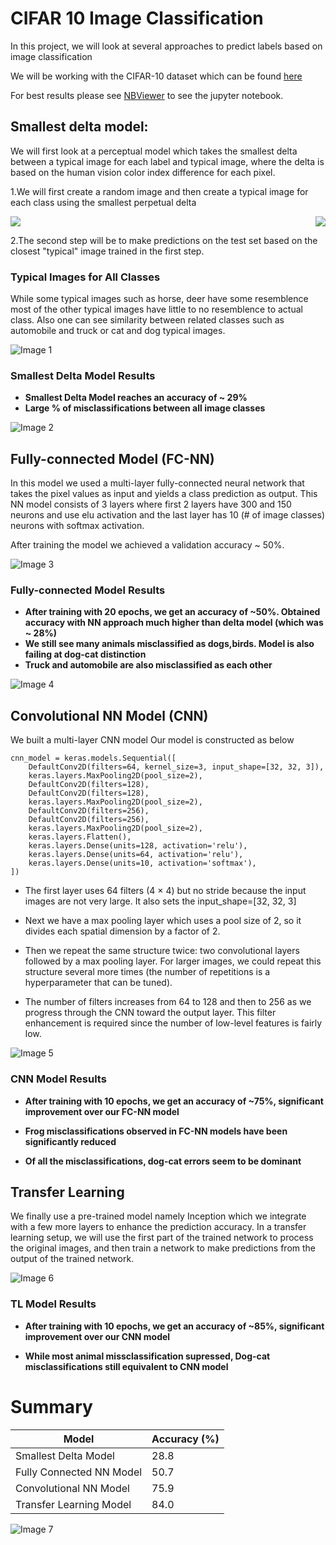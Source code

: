 # CIFAR 10 Image Classification

In this project, we will look at several approaches to predict labels based on image classification

We will be working with the CIFAR-10 dataset which can be found [here](https://www.cs.toronto.edu/~kriz/cifar.html)

For best results please see [NBViewer](https://nbviewer.jupyter.org/github/swami84/CIFAR10-Image-Classification---TensorFlow-/blob/master/Cifar%20Image%20Classification.ipynb?flush_cache=true) to see the jupyter notebook. 



## Smallest delta model:

We will first look at a perceptual model which takes the smallest delta between a typical image for each label and typical image, where the delta is based on the human vision color index difference for each pixel.


1.We will first create a random image and then create a typical image for each class using the smallest perpetual delta
<div>
<p align="left">  <img src="https://github.com/swami84/CIFAR10-Image-Classification---TensorFlow-/blob/master/Data/Images/Random_Image.jpg"  ><img src="https://github.com/swami84/CIFAR10-Image-Classification---TensorFlow-/blob/master/Data/Images/Typical_Image_Frog.jpg" align="right" ></p>
</div>

2.The second step will be to make predictions on the test set based on the closest "typical" image trained in the first step.

### Typical Images for All Classes

While some typical images such as horse, deer have some resemblence most of the other typical images have little to no resemblence to actual class. Also one can see similarity between related classes such as automobile and truck or cat and dog typical images.

![Image 1](https://github.com/swami84/CIFAR10-Image-Classification---TensorFlow-/blob/master/Data/Images/Typical_Images_All_Classes.jpg)

### Smallest Delta Model Results

* **Smallest Delta Model reaches an accuracy of ~ 29%**
* **Large % of misclassifications between all image classes**

![Image 2](https://github.com/swami84/CIFAR10-Image-Classification---TensorFlow-/blob/master/Data/Images/Heatmap_Delta_Model_Norm.jpg)


## Fully-connected Model (FC-NN)

In  this model we used a multi-layer fully-connected neural network that takes the pixel values as input and yields a class prediction as output. This NN model consists of 3 layers where first 2 layers have 300 and 150 neurons and use elu activation and the last layer has 10 (# of image classes) neurons with softmax activation.

After training the model we achieved a validation accuracy ~ 50%. 

![Image 3](https://github.com/swami84/CIFAR10-Image-Classification---TensorFlow-/blob/master/Data/Images/History_FC_Model.jpg)

### Fully-connected Model Results

* **After training with 20 epochs, we get an accuracy of ~50%. Obtained accuracy with NN approach much higher than delta model (which was ~ 28%)**
* **We still see many animals misclassified as dogs,birds. Model is also failing at dog-cat distinction**
* **Truck and automobile are also misclassified as each other**

![Image 4](https://github.com/swami84/CIFAR10-Image-Classification---TensorFlow-/blob/master/Data/Images/Norm_Heatmap_CNN_Model.jpg)


## Convolutional NN Model (CNN)

We built a multi-layer CNN model 
Our model is constructed as below

~~~~
cnn_model = keras.models.Sequential([
    DefaultConv2D(filters=64, kernel_size=3, input_shape=[32, 32, 3]),	
    keras.layers.MaxPooling2D(pool_size=2),	
    DefaultConv2D(filters=128),	
    DefaultConv2D(filters=128),	
    keras.layers.MaxPooling2D(pool_size=2),	
    DefaultConv2D(filters=256),	
    DefaultConv2D(filters=256),	
    keras.layers.MaxPooling2D(pool_size=2),	
    keras.layers.Flatten(),	
    keras.layers.Dense(units=128, activation='relu'),	
    keras.layers.Dense(units=64, activation='relu'),	
    keras.layers.Dense(units=10, activation='softmax'),	
])
~~~~


* The first layer uses 64  filters (4 × 4) but no stride because the input images are not very large. It also sets the input_shape=[32, 32, 3]

* Next we have a max pooling layer which uses a pool size of 2, so it divides each spatial dimension by a factor of 2.

* Then we repeat the same structure twice: two convolutional layers followed by a max pooling layer. For larger images, we could repeat this structure several more times (the number of repetitions is a hyperparameter that can be tuned).

* The number of filters increases from 64 to 128 and then to 256 as we progress through the CNN toward the output layer. This filter enhancement is required since the number of low-level features is  fairly low.

![Image 5](https://github.com/swami84/CIFAR10-Image-Classification---TensorFlow-/blob/master/Data/Images/History_CNN_Model.jpg)

### CNN Model Results

* **After training with 10 epochs, we get an accuracy of ~75%, significant improvement over our FC-NN model**

* **Frog misclassifications observed in FC-NN models have been significantly reduced**
* **Of all the misclassifications, dog-cat errors seem to be dominant**

## Transfer Learning

We finally use a pre-trained model namely Inception which we integrate with a few more layers to enhance the prediction accuracy. In a transfer learning setup, we will use the first part of the trained network to process the original images, and then 
train a network to make predictions from the output of the trained network. 

![Image 6](https://github.com/swami84/CIFAR10-Image-Classification---TensorFlow-/blob/master/Data/Images/History_TL_Model.jpg)

### TL Model Results
 

* **After training with 10 epochs, we get an accuracy of ~85%, significant improvement over our CNN model**

* **While most animal missclassification supressed, Dog-cat misclassifications still equivalent to CNN model**

# Summary

Model|Accuracy (%)
---|---
Smallest Delta Model|28.8
Fully Connected NN Model|50.7
Convolutional NN Model|75.9
Transfer Learning Model|84.0
![Image 7](https://github.com/swami84/CIFAR10-Image-Classification---TensorFlow-/blob/master/Data/Images/Heatmap_Comparison.jpg)




